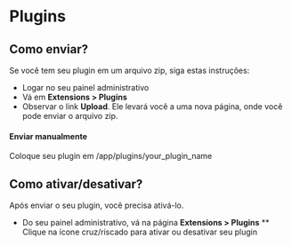 # Plugins

## Como enviar?

Se você tem seu plugin em um arquivo zip, siga estas instruções:

* Logar no seu painel administrativo
* Vá em **Extensions &gt; Plugins**
* Observar o link **Upload**. Ele levará você a uma nova página, onde você pode enviar o arquivo zip.

#### Enviar manualmente

Coloque seu plugin em /app/plugins/your\_plugin\_name

## Como ativar/desativar?

Após enviar o seu plugin, você precisa ativá-lo.

* Do seu painel administrativo, vá na página **Extensions &gt; Plugins**
** Clique na ícone cruz/riscado para ativar ou desativar seu plugin
